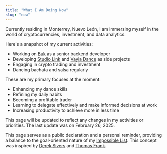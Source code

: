```yaml
---
title: "What I Am Doing Now"
slug: "now"
---
```


Currently residing in Monterrey, Nuevo León, I am immersing myself in the world of cryptocurrencies, investment, and data analytics.

Here's a snapshot of my current activities:

- Working on [Buk](https://www.buk.cl/) as a senior backend developer
- Developing [Studio Link](https://studiolink.online/) and [Vayla Dance](https://vayla.dance/) as side projects
- Engaging in crypto trading and investment
- Dancing bachata and salsa regularly

These are my primary focuses at the moment:

- Enhancing my dance skills
- Refining my daily habits
- Becoming a profitable trader
- Learning to delegate effectively and make informed decisions at work
- Increasing productivity to achieve more in less time

This page will be updated to reflect any changes in my activities or priorities. The last update was on February 26, 2025.

This page serves as a public declaration and a personal reminder, providing a balance to the goal-oriented nature of my [Impossible List](/now/). This concept was inspired by [Derek Sivers](https://sivers.org/now) and [Thomas Frank](https://collegeinfogeek.com/now/).
